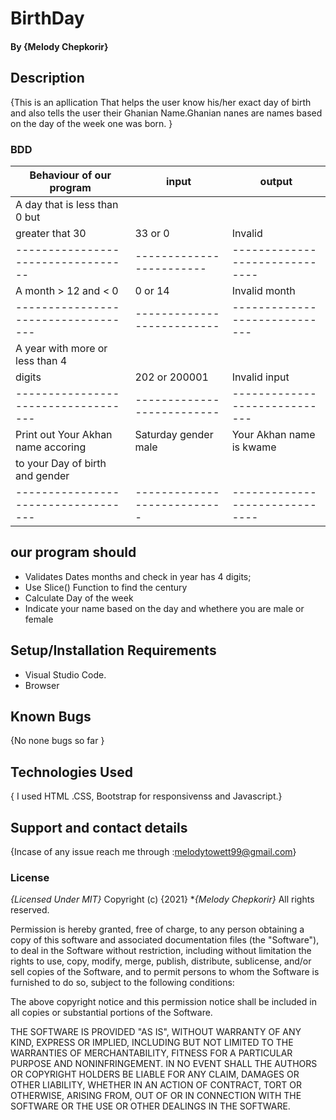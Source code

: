 # BirthDay
#### By **{Melody Chepkorir}**
## Description
{This is an apllication That helps the user know his/her exact day of birth and also tells the user their Ghanian Name.Ghanian nanes are names based on the day of the week one was born. }
### BDD 

 | Behaviour  of our program       |             input      |              output
 ----------------------------------|------------------------|--------------------------
A day that is less than 0 but      |                        |
 greater that 30                   |         33 or 0        |              Invalid          
 ----------------------------------|------------------------|------------------------------
A month > 12 and < 0               | 0 or 14                 |   Invalid month
 -----------------------------------|--------------------------|-----------------------------
A year with more or less than 4     |
digits                              |202 or 200001            | Invalid input
 -----------------------------------|--------------------------|-----------------------------
Print out Your Akhan name accoring  | Saturday gender male     |Your Akhan name is kwame
to your Day of birth and gender     |                         
 -----------------------------------|---------------------------|------------------------------
## our program should
* Validates Dates months and check in year has 4 digits;
* Use Slice() Function to find the century 
* Calculate Day of the week
* Indicate your name based on the day and whethere you are male or female
## Setup/Installation Requirements
* Visual Studio Code.
* Browser
## Known Bugs
{No none bugs so far }
## Technologies Used
{ I used HTML .CSS, Bootstrap for responsivenss and Javascript.}
## Support and contact details
{Incase of any issue reach me through :melodytowett99@gmail.com}
### License
*{Licensed Under MIT}*
Copyright (c) {2021} **{Melody Chepkorir}*
All rights reserved.

Permission is hereby granted, free of charge, to any person obtaining a copy of this software and associated documentation files (the "Software"), to deal in the Software without restriction, including without limitation the rights to use, copy, modify, merge, publish, distribute, sublicense, and/or sell copies of the Software, and to permit persons to whom the Software is furnished to do so, subject to the following conditions:

The above copyright notice and this permission notice shall be included in all copies or substantial portions of the Software.

THE SOFTWARE IS PROVIDED "AS IS", WITHOUT WARRANTY OF ANY KIND, EXPRESS OR IMPLIED, INCLUDING BUT NOT LIMITED TO THE WARRANTIES OF MERCHANTABILITY, FITNESS FOR A PARTICULAR PURPOSE AND NONINFRINGEMENT. IN NO EVENT SHALL THE AUTHORS OR COPYRIGHT HOLDERS BE LIABLE FOR ANY CLAIM, DAMAGES OR OTHER LIABILITY, WHETHER IN AN ACTION OF CONTRACT, TORT OR OTHERWISE, ARISING FROM, OUT OF OR IN CONNECTION WITH THE SOFTWARE OR THE USE OR OTHER DEALINGS IN THE SOFTWARE.